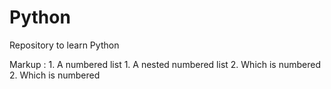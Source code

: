 # Python
Repository to learn Python

 Markup : 1. A numbered list
              1. A nested numbered list
              2. Which is numbered
          2. Which is numbered

